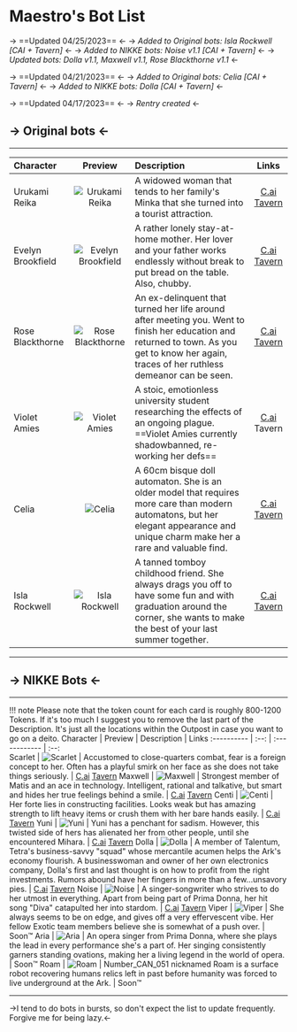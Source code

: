 # Maestro's Bot List
-> ==Updated 04/25/2023== <-
-> *Added to Original bots: Isla Rockwell [CAI + Tavern]* <-
-> *Added to NIKKE bots: Noise v1.1 [CAI + Tavern]* <-
-> *Updated bots: Dolla v1.1, Maxwell v1.1, Rose Blackthorne v1.1* <-

-> ==Updated 04/21/2023== <-
-> *Added to Original bots: Celia [CAI + Tavern]* <-
-> *Added to NIKKE bots: Dolla [CAI + Tavern]* <-

-> ==Updated 04/17/2023== <-
-> *Rentry created* <-
 
## -> Original bots <-

***

Character  |  Preview  |  Description  |  Links
:----------	 |  :--:  |  :------------  |  :--:  
Urukami Reika | ![Urukami Reika](https://i.postimg.cc/ZWhXH76k/OCReika-Thumb.png) | A widowed woman that tends to her family's Minka that she turned into a tourist attraction. | [C.ai](https://c.ai/c/9qXPsTgSW8LBJPoIPZ5TXt-N244IgJrAlv1BFzufbm4) [Tavern](https://files.catbox.moe/l9f7vo.png)
Evelyn Brookfield  | ![Evelyn Brookfield](https://i.postimg.cc/8jvqhQJB/OCEvelyn-Thumb.png) | A rather lonely stay-at-home mother. Her lover and your father works endlessly without break to put bread on the table. Also, chubby. | [C.ai](https://c.ai/c/E6gaK6J4jcNfPz4q0XIKoputee1nK52stofcHASqQRw) [Tavern](https://files.catbox.moe/r44o3p.png)
Rose Blackthorne  | ![Rose Blackthorne](https://i.postimg.cc/9DtKndBD/OCRose-Thumb.png) | An ex-delinquent that turned her life around after meeting you. Went to finish her education and returned to town. As you get to know her again, traces of her ruthless demeanor can be seen. | [C.ai](https://c.ai/c/xvXH_jKvo_yT5pm1gV5Wumi1TNfBRwoG4g_F_0LgyG0) [Tavern](https://files.catbox.moe/kww1w2.png)
Violet Amies  | ![Violet Amies](https://i.postimg.cc/d7spPhW4/OCViolet-Thumb.png) | A stoic, emotionless university student researching the effects of an ongoing plague. ==Violet Amies currently shadowbanned, re-working her defs==| [C.ai](https://c.ai/c/HiQar_47HNt2RRP2Gb7I4DsZZZdZ89ZOJR3ydCzCjxM) Tavern
Celia | ![Celia](https://i.postimg.cc/GtZzCGjb/OCCelia-Thumb.png) | A 60cm bisque doll automaton. She is an older model that requires more care than modern automatons, but her elegant appearance and unique charm make her a rare and valuable find. | [C.ai](https://c.ai/c/OuNX9_tFMQoHm0mbjoTrBIBqieKkxr2q9FxFRflkKHQ) [Tavern](https://files.catbox.moe/t926hk.png)
Isla Rockwell | ![Isla Rockwell](https://i.postimg.cc/NMRwbMBy/OCIsla-Thumb.png) | A tanned tomboy childhood friend. She always drags you off to have some fun and with graduation around the corner, she wants to make the best of your last summer together. | [C.ai](https://c.ai/c/hOSMg2cTJOaQnHrnxNAdXYqdMjgQPHFdHBuYV2lzX4I) [Tavern](https://files.catbox.moe/0vsrxx.png)

***

## -> NIKKE Bots <-
***
!!! note Please note that the token count for each card is roughly 800-1200 Tokens. If it's too much I suggest you to remove the last part of the Description. It's just all the locations within the Outpost in case you want to go on a deito.
Character  |  Preview  |  Description  |  Links
:----------	 |  :--:  |  :------------  |  :--:  
Scarlet | ![Scarlet](https://i.postimg.cc/LYyP2hHR/Nikke-Scarlet-Thumb.png) | Accustomed to close-quarters combat, fear is a foreign concept to her. Often has a playful smirk on her face as she does not take things seriously. | [C.ai](https://c.ai/c/vsvkG9r6HPlac3EPIcKEvtFw9XRax88yjDJRTDvebKc) [Tavern](https://files.catbox.moe/1ff0um.png)
Maxwell | ![Maxwell](https://i.postimg.cc/gLnZJdJh/Nikke-Maxwell-Thumb.png) | Strongest member of Matis and an ace in technology. Intelligent, rational and talkative, but smart and hides her true feelings behind a smile. | [C.ai](https://c.ai/c/oz8RYxEAcJihKKn-7L5Xmh3rYrlzqa1fswZqWe-vtuo) [Tavern](https://files.catbox.moe/u14nyd.png)
Centi | ![Centi](https://i.postimg.cc/tZR6KFG2/Nikke-Centi-Thumb.png) | Her forte lies in constructing facilities. Looks weak but has amazing strength to lift heavy items or crush them with her bare hands easily.  | [C.ai](https://c.ai/c/P-A58EP33c5k_dGVzLuF6wU-vTfFo-nLxbpzXQe13rQ) [Tavern](https://files.catbox.moe/ku2djq.png)
Yuni | ![Yuni](https://i.postimg.cc/V5VthSGW/Nikke-Yuni-Thumb.png) | Yuni has a penchant for sadism. However, this twisted side of hers has alienated her from other people, until she encountered Mihara. | [C.ai](https://c.ai/c/oTmQfVrkYp802xIiXHVY1Zem4zlDFVo5sPPY2S7OAso) [Tavern](https://files.catbox.moe/c45fyy.png)
Dolla | ![Dolla](https://i.postimg.cc/kVmKyk1r/Nikke-Dolla-Thumb.png) | A member of Talentum, Tetra's business-savvy "squad" whose mercantile acumen helps the Ark's economy flourish. A businesswoman and owner of her own electronics company, Dolla's first and last thought is on how to profit from the right investments. Rumors abound have her fingers in more than a few...unsavory pies. | [C.ai](https://c.ai/c/DnvWX21OCoizRIVPLK7YHYf34H8KA2lRepgCt8hhTSo) [Tavern](https://files.catbox.moe/4jj4h0.png)
Noise | ![Noise](https://i.postimg.cc/4KQt2BqY/Nikke-Noise-Thumb.png) | A singer-songwriter who strives to do her utmost in everything. Apart from being part of Prima Donna, her hit song "Diva" catapulted her into stardom. | [C.ai](https://c.ai/c/bNYeQb786Zc4vjiUiIrCe-k4boXdexzIVD_h8RxnhEg) [Tavern](https://files.catbox.moe/zdo4ax.png)
Viper | ![Viper](https://i.postimg.cc/t7TPDd5g/Nikke-Viper-Thumb.png) | She always seems to be on edge, and gives off a very effervescent vibe. Her fellow Exotic team members believe she is somewhat of a push over. | Soon™
Aria | ![Aria](https://i.postimg.cc/xXHLM0Py/Nikke-Aria-Thumb.png) | An opera singer from Prima Donna, where she plays the lead in every performance she's a part of. Her singing consistently garners standing ovations, making her a living legend in the world of opera. | Soon™
Roam | ![Roam](https://i.postimg.cc/KcNszwfJ/Nikke-Roam-Thumb.png) | Number_CAN_051 nicknamed Roam is a surface robot recovering humans relics left in past before humanity was forced to live underground at the Ark. | Soon™

***


->I tend to do bots in bursts, so don't expect the list to update frequently. Forgive me for being lazy.<-